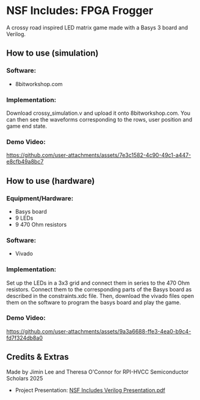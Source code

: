 # NSF Includes: FPGA Frogger
A crossy road inspired LED matrix game made with a Basys 3 board and Verilog.

## How to use (simulation)
### Software:
- 8bitworkshop.com

### Implementation:
Download crossy_simulation.v and upload it onto 8bitworkshop.com. You can then see the waveforms corresponding to the rows, user position and game end state.

### Demo Video:
https://github.com/user-attachments/assets/7e3c1582-4c90-49c1-a447-e8cfb49a8bc7

## How to use (hardware)
### Equipment/Hardware:
- Basys board
- 9 LEDs
- 9 470 Ohm resistors

### Software:
- Vivado

### Implementation:
Set up the LEDs in a 3x3 grid and connect them in series to the 470 Ohm resistors. Connect them to the corresponding parts of the Basys board as described in the constraints.xdc file. Then, download the vivado files open them on the software to program the basys board and play the game.

### Demo Video:
https://github.com/user-attachments/assets/9a3a6688-ffe3-4ea0-b9c4-fd7f324db8a0

## Credits & Extras
Made by Jimin Lee and Theresa O'Connor for RPI-HVCC Semiconductor Scholars 2025

- Project Presentation: [NSF Includes Verilog Presentation.pdf](https://github.com/user-attachments/files/20416954/NSF.Includes.Verilog.Presentation.pdf)


